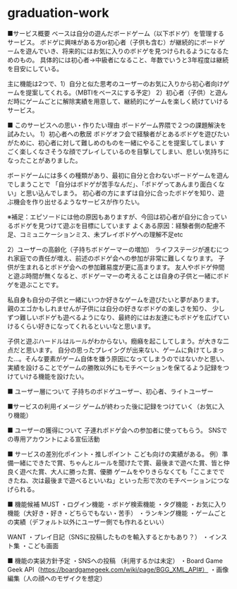 # graduation-work
■サービス概要
ベースは自分の遊んだボードゲーム（以下ボドゲ）を管理するサービス。
ボドゲに興味がある方or初心者（子供も含む）が継続的にボードゲームを遊んでいき、将来的にはお気に入りのボドゲを見つけられるようになるためのもの。
具体的には初心者→中級者になること、年数でいうと3年程度は継続を目安にしている。

主に機能は2つで、1）自分と似た思考のユーザーのお気に入りから初心者向けゲームを提案してくれる。（MBTIをベースにする予定）
2）初心者（子供）と遊んだ時にゲームごとに解除実績を用意して、継続的にゲームを楽しく続けていけるサービス。


■ このサービスへの思い・作りたい理由
ボードゲーム界隈で２つの課題解決を試みたい。
1）初心者への敷居
ボドゲオフ会で経験者がとあるボドゲを遊びたいがために、初心者に対して難しめのものを一緒にやることを提案してしまい
すごく楽しくなさそうな顔でプレイしているのを目撃してしまい、悲しい気持ちになったことがありました。

ボードゲームには多くの種類があり、最初に自分と合わないボードゲームを遊んでしまうことで
「自分はボドゲが苦手なんだ」、「ボドゲってあんまり面白くない」と思い込んでしまう。
初心者の方にまずは自分に合ったボドゲを知り、遊ぶ機会を作り出せるようなサービスが作りたい。

※補足：エピソードには他の原因もありますが、今回は初心者が自分に合っているボドゲを見つけて遊ぶを目標にしています
よくある原因：経験者側の配慮不足、コミュニケーションミス、未プレイボドゲへの理解不足etc


2）ユーザーの高齢化（子持ちボドゲーマーの増加）
ライフステージが進むにつれ家庭での責任が増え、前述のボドゲ会への参加が非常に難しくなります。
子供が生まれるとボドゲ会への参加難易度が更に高まります。
友人やボドゲ仲間と遊ぶ時間が無くなると、ボドゲーマーの考えることは自身の子供と一緒にボドゲを遊ぶことです。

私自身も自分の子供と一緒にいつか好きなゲームを遊びたいと夢があります。
親のエゴかもしれませんが子供には自分の好きなボドゲの楽しさを知り、
少しずつ難しいボドゲも遊べるようになり、最終的にはお友達にもボドゲを広げていけるくらい好きになってくれるといいなと思います。

子供と遊ぶハードルはルールがわからない。癇癪を起こしてしまう。が大きな二点だと思います。
自分の思ったプレイングが出来ない、ゲームに負けてしまった…。そんな要素がゲーム自体を嫌う原因になってしまうのではないかと思い、
実績を設けることでゲームの勝敗以外にもモチベーションを保てるよう記録をつけていける機能を設けたい。

■ ユーザー層について
子持ちのボドゲユーザー、初心者、ライトユーザー

■サービスの利用イメージ
ゲームが終わった後に記録をつけていく（お気に入り機能）

■ ユーザーの獲得について
子連れボドゲ会への参加者に使ってもらう。
SNSでの専用アカウントによる宣伝活動


■ サービスの差別化ポイント・推しポイント
こども向けの実績がある。
例）準備一緒にできたで賞、ちゃんとルールを聞けたで賞、最後まで遊べた賞、皆と仲良く遊べた賞、大人に勝った賞、優勝
ゲームをやりきらなくても「ここまでできたね、次は最後まで遊べるといいね」といった形で次のモチベーションにつなげられる。

■ 機能候補
MUST
・ログイン機能
・ボドゲ検索機能
・タグ機能
・お気に入り機能（大好き・好き・どちらでもない・苦手）
・ランキング機能
・ゲームごとの実績（デフォルト以外にユーザー側でも作れるといい）

WANT
・プレイ日記（SNSに投稿したものを輸入するとかもあり？）
・インスト集
・こども画面

■ 機能の実装方針予定
・SNSへの投稿
（利用するかは未定）
・Board Game Geek API（https://boardgamegeek.com/wiki/page/BGG_XML_API#）
・画像編集（人の顔へのモザイクを想定）
